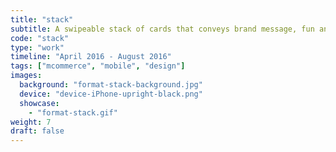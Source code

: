 ```yaml
---
title: "stack"
subtitle: A swipeable stack of cards that conveys brand message, fun and captivating to interact with.
code: "stack"
type: "work"
timeline: "April 2016 - August 2016"
tags: ["mcommerce", "mobile", "design"]
images:
  background: "format-stack-background.jpg"
  device: "device-iPhone-upright-black.png"
  showcase: 
    - "format-stack.gif"
weight: 7
draft: false
---
```


